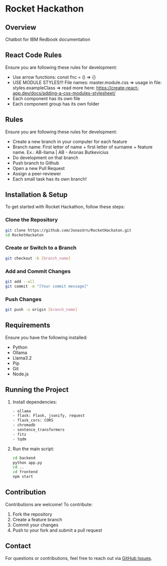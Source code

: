 # Rocket Hackathon

## Overview
Chatbot for IBM Redbook documentation

## React Code Rules
Ensure you are following these rules for development:
- Use arrow functions: const fnc = () => {}
- USE MODULE STYLES!!! File names: master.module.css => usage in file: styles.exampleClass => read more here: https://create-react-app.dev/docs/adding-a-css-modules-stylesheet/
- Each component has its own file
- Each component group has its own folder

## Rules
Ensure you are following these rules for development:
- Create a new branch in your computer for each feature
- Branch name: First letter of name + first letter of surname + feature name. Ex.: AB-llama | AB - Aronas Butkevicius
- Do development on that branch
- Push branch to Github
- Open a new Pull Request
- Assign a peer-reviewer
- Each small task has its own branch!

## Installation & Setup
To get started with Rocket Hackathon, follow these steps:

### Clone the Repository
```sh
git clone https://github.com/JonasUrn/RocketHackaton.git
cd RocketHackaton
```

### Create or Switch to a Branch
```sh
git checkout -b [branch_name]
```

### Add and Commit Changes
```sh
git add --all
git commit -m "[Your commit message]"
```

### Push Changes
```sh
git push -u origin [branch_name]
```

## Requirements
Ensure you have the following installed:
- Python
- Ollama
- Llama3.2
- Pip
- Git
- Node.js

## Running the Project
1. Install dependencies:
   ```sh
   - ollama
   - flask: Flask, jsonify, request
   - flask_cors: CORS
   - chromadb
   - sentence_transformers
   - fitz
   - tqdm
   ```
2. Run the main script:
   ```sh
   cd backend
   python app.py
   cd ..
   cd frontend
   npm start
   ```

## Contribution
Contributions are welcome! To contribute:
1. Fork the repository
2. Create a feature branch
3. Commit your changes
4. Push to your fork and submit a pull request

## Contact
For questions or contributions, feel free to reach out via [GitHub Issues](https://github.com/JonasUrn/RocketHackaton/issues).